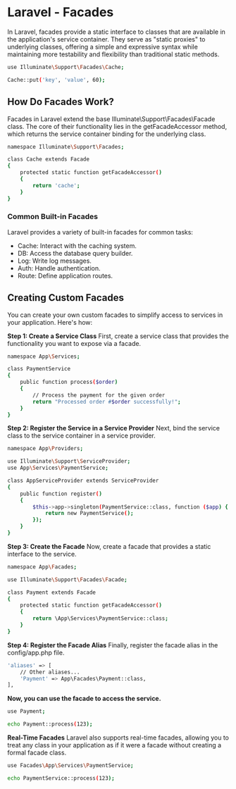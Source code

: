 


# Laravel - Facades
In Laravel, facades provide a static interface to classes that are available in the application's service container. They serve as "static proxies" to underlying classes, offering a simple and expressive syntax while maintaining more testability and flexibility than traditional static methods.

```bash
use Illuminate\Support\Facades\Cache;

Cache::put('key', 'value', 60);

```

## How Do Facades Work?
Facades in Laravel extend the base Illuminate\Support\Facades\Facade class. The core of their functionality lies in the getFacadeAccessor method, which returns the service container binding for the underlying class.

```bash
namespace Illuminate\Support\Facades;

class Cache extends Facade
{
    protected static function getFacadeAccessor()
    {
        return 'cache';
    }
}

```

### Common Built-in Facades
Laravel provides a variety of built-in facades for common tasks:

* Cache: Interact with the caching system.
* DB: Access the database query builder.
* Log: Write log messages.
* Auth: Handle authentication.
* Route: Define application routes.


## Creating Custom Facades
You can create your own custom facades to simplify access to services in your application. Here's how:

**Step 1: Create a Service Class**
First, create a service class that provides the functionality you want to expose via a facade.
```bash
namespace App\Services;

class PaymentService
{
    public function process($order)
    {
        // Process the payment for the given order
        return "Processed order #$order successfully!";
    }
}

```

**Step 2: Register the Service in a Service Provider**
Next, bind the service class to the service container in a service provider.
```bash
namespace App\Providers;

use Illuminate\Support\ServiceProvider;
use App\Services\PaymentService;

class AppServiceProvider extends ServiceProvider
{
    public function register()
    {
        $this->app->singleton(PaymentService::class, function ($app) {
            return new PaymentService();
        });
    }
}

```

**Step 3: Create the Facade**
Now, create a facade that provides a static interface to the service.
```bash
namespace App\Facades;

use Illuminate\Support\Facades\Facade;

class Payment extends Facade
{
    protected static function getFacadeAccessor()
    {
        return \App\Services\PaymentService::class;
    }
}
```

**Step 4: Register the Facade Alias**
Finally, register the facade alias in the config/app.php file.
```bash
'aliases' => [
    // Other aliases...
    'Payment' => App\Facades\Payment::class,
],
```

**Now, you can use the facade to access the service.**
```bash
use Payment;

echo Payment::process(123);

```

**Real-Time Facades**
Laravel also supports real-time facades, allowing you to treat any class in your application as if it were a facade without creating a formal facade class.
```bash
use Facades\App\Services\PaymentService;

echo PaymentService::process(123);

```